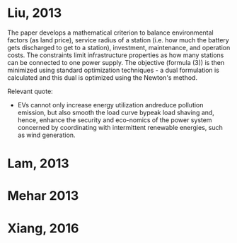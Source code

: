 # Liu, 2013

The paper develops a mathematical criterion to balance environmental factors (as land price), service radius of a station (i.e. how much the battery gets discharged to get to a station), investment, maintenance, and operation costs. The constraints limit infrastructure properties as how many stations can be connected to one power supply. The objective (formula (3)) is then minimized using standard optimization techniques - a dual formulation is calculated and this dual is optimized using the Newton's method.

Relevant quote:
* EVs cannot only increase energy utilization andreduce pollution emission, but also smooth the load curve bypeak load shaving and, hence, enhance the security and eco-nomics of the power system concerned by coordinating with intermittent renewable energies, such as wind generation.

# Lam, 2013

# Mehar 2013

# Xiang, 2016
